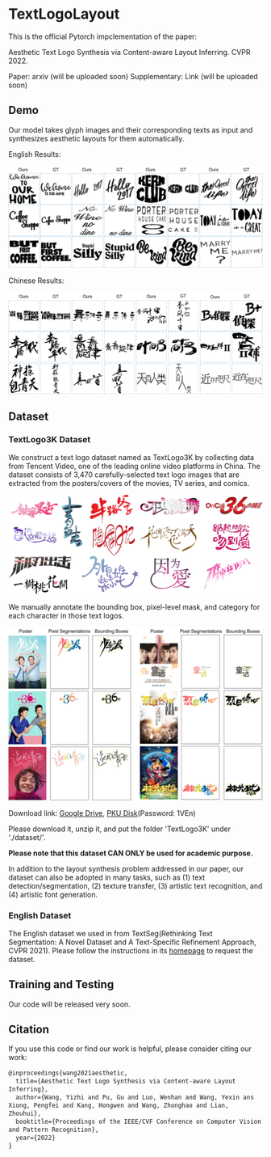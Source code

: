 # TextLogoLayout

This is the official Pytorch impclementation of the paper:

Aesthetic Text Logo Synthesis via Content-aware Layout Inferring. CVPR 2022.

Paper: arxiv (will be uploaded soon)
Supplementary: Link (will be uploaded soon)

## Demo
Our model takes glyph images and their corresponding texts as input and synthesizes aesthetic layouts for them automatically.

English Results:
<div align=center>
	<img src="dataset/intro/demo_eng_res.jpg"> 
</div>

Chinese Results:
<div align=center>
	<img src="dataset/intro/demo_chn_res.jpg"> 
</div>

## Dataset
### TextLogo3K Dataset
We construct a text logo dataset named as TextLogo3K by collecting data from Tencent Video, one of the leading online video platforms in China.
The dataset consists of 3,470 carefully-selected text logo images that are extracted from the posters/covers of the movies, TV series, and comics. 

<div align=center>
	<img src="dataset/intro/textlogo3k_logos.jpg"> 
</div>

We manually annotate the bounding box, pixel-level mask, and category for each character in those text logos.

<div align=center>
	<img src="dataset/intro/textlogo3k_annos.jpg"> 
</div>

Download link: [Google Drive](https://drive.google.com/drive/folders/1FofGxAbpXp2Jjfz-mROsqwpOvL8SKpuE?usp=sharing), [PKU Disk](https://disk.pku.edu.cn:443/link/7201CADEA4E0A3B977D71228B5CCABE8)(Password: 1VEn)

Please download it, unzip it, and put the folder 'TextLogo3K' under './dataset/'.

**Please note that this dataset CAN ONLY be used for academic purpose.**

In addition to the layout synthesis problem addressed in our paper, our dataset can also be adopted in many tasks, such as (1) text detection/segmentation, (2) texture transfer, (3) artistic text recognition, and (4) artistic font generation.

### English Dataset
The English dataset we used in from TextSeg(Rethinking Text Segmentation: A Novel Dataset and A Text-Specific Refinement Approach, CVPR 2021).
Please follow the instructions in its [homepage](https://github.com/SHI-Labs/Rethinking-Text-Segmentation) to request the dataset.

## Training and Testing

Our code will be released very soon.

## Citation

If you use this code or find our work is helpful, please consider citing our work:
```
@inproceedings{wang2021aesthetic,
  title={Aesthetic Text Logo Synthesis via Content-aware Layout Inferring},
  author={Wang, Yizhi and Pu, Gu and Luo, Wenhan and Wang, Yexin ans Xiong, Pengfei and Kang, Hongwen and Wang, Zhonghao and Lian, Zhouhui},
  booktitle={Proceedings of the IEEE/CVF Conference on Computer Vision and Pattern Recognition},
  year={2022}
}
```